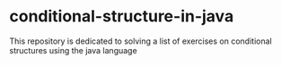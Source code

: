 # conditional-structure-in-java
This repository is dedicated to solving a list of exercises on conditional structures using the java language
